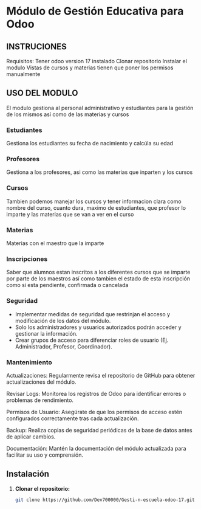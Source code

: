 # Módulo de Gestión Educativa para Odoo

## INSTRUCIONES
Requisitos:
Tener odoo version 17 instalado
Clonar repositorio
Instalar el modulo
Vistas de cursos y materias tienen que poner los permisos manualmente

## USO DEL MODULO

El modulo gestiona al personal administrativo y estudiantes para la gestión de los mismos así como de las materias y cursos

### Estudiantes
 Gestiona los estudiantes su fecha de nacimiento y calcúla su edad
### Profesores
Gestiona a los profesores, asi como las materias que inparten y los cursos

### Cursos
Tambien podemos manejar los cursos y tener informacion clara como nombre del curso, cuanto dura, maximo de estudiantes, que profesor lo imparte y las materias que se van a ver en el curso

### Materias
 Materias con el maestro que la imparte

### Inscripciones
Saber que alumnos estan inscritos a los diferentes cursos que se imparte por parte de los maestros así como tambien el estado de esta inscripción como si esta pendiente, confirmada o cancelada 

### Seguridad
- Implementar medidas de seguridad que restrinjan el acceso y modificación de los datos del módulo.
- Solo los administradores y usuarios autorizados podrán acceder y gestionar la información.
- Crear grupos de acceso para diferenciar roles de usuario (Ej. Administrador, Profesor, Coordinador).

### Mantenimiento
Actualizaciones: Regularmente revisa el repositorio de GitHub para obtener actualizaciones del módulo.

Revisar Logs: Monitorea los registros de Odoo para identificar errores o problemas de rendimiento.

Permisos de Usuario: Asegúrate de que los permisos de acceso estén configurados correctamente tras cada actualización.

Backup: Realiza copias de seguridad periódicas de la base de datos antes de aplicar cambios.

Documentación: Mantén la documentación del módulo actualizada para facilitar su uso y comprensión.

## Instalación

1. **Clonar el repositorio:**

   ```bash
   git clone https://github.com/Dev700000/Gesti-n-escuela-odoo-17.git

